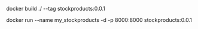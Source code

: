 docker build ./ --tag stockproducts:0.0.1

docker run --name my_stockproducts -d -p 8000:8000 stockproducts:0.0.1
